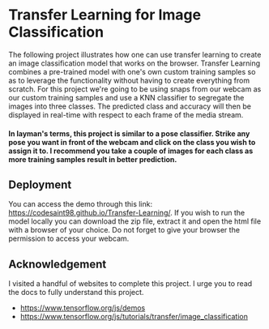 # Transfer Learning for Image Classification

 The following project illustrates how one can use transfer learning to create an image classification model that works on the browser. Transfer Learning combines a pre-trained model with one's own custom training samples so as to leverage the functionality without having to create everything from scratch.
 For this project we're going to be using snaps from our webcam as our custom training samples and use a KNN classifier to segregate the images into three classes. The predicted class and accuracy will then be displayed in real-time with respect to each frame of the media stream.
#### In layman's terms, this project is similar to a pose classifier. Strike any pose you want in front of the webcam and click on the class you wish to assign it to. I recommend you take a couple of images for each class as more training samples result in better prediction.

## Deployment

You can access the demo through this link: https://codesaint98.github.io/Transfer-Learning/. If you wish to run the model locally you can download the zip file, extract it and open the html file with a browser of your choice.
Do not forget to give your browser the permission to access your webcam.

## Acknowledgement

I visited a handful of websites to complete this project. I urge you to read the docs to fully understand this project.
- https://www.tensorflow.org/js/demos
- https://www.tensorflow.org/js/tutorials/transfer/image_classification




